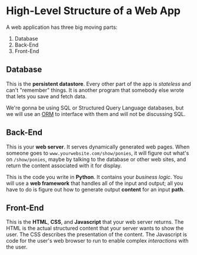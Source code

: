 # High-Level Structure of a Web App

A web application has three big moving parts:

1. Database
1. Back-End
1. Front-End

## Database

This is the **persistent datastore**.
Every other part of the app is _stateless_ and can't "remember" things.
It is another program that somebody else wrote that lets you save and fetch data.

We're gonna be using SQL or Structured Query Language databases, but we will use an [ORM](/notes/orm.md) to interface with them and will not be discussing SQL.

## Back-End

This is your **web server**.
It serves dynamically generated web pages.
When someone goes to `www.yourwebsite.com/show/ponies`, it will figure out what's on `/show/ponies`, maybe by talking to the database or other web sites, and return the content associated with it for display.

This is the code you write in **Python**.
It contains your _business logic_.
You will use a **web framework** that handles all of the input and output;
all you have to do is figure out how to generate output **content** for an input **path**.

## Front-End

This is the **HTML**, **CSS**, and **Javascript** that your web server returns.
The HTML is the actual structured content that your server wants to show the user.
The CSS describes the presentation of the content.
The Javascript is code for the user's web browser to run to enable complex _interactions_ with the user.

